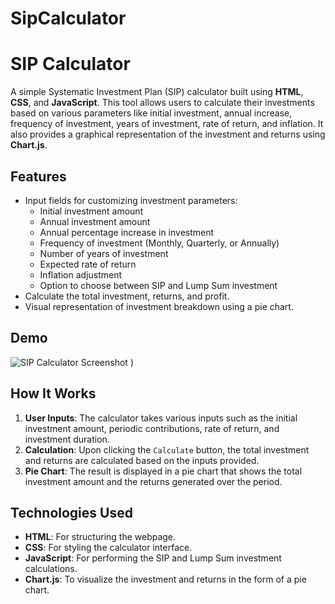 # SipCalculator
# SIP Calculator

A simple Systematic Investment Plan (SIP) calculator built using **HTML**, **CSS**, and **JavaScript**. This tool allows users to calculate their investments based on various parameters like initial investment, annual increase, frequency of investment, years of investment, rate of return, and inflation. It also provides a graphical representation of the investment and returns using **Chart.js**.

## Features

- Input fields for customizing investment parameters:
  - Initial investment amount
  - Annual investment amount
  - Annual percentage increase in investment
  - Frequency of investment (Monthly, Quarterly, or Annually)
  - Number of years of investment
  - Expected rate of return
  - Inflation adjustment
  - Option to choose between SIP and Lump Sum investment
- Calculate the total investment, returns, and profit.
- Visual representation of investment breakdown using a pie chart.

## Demo

![SIP Calculator Screenshot](https://github.com/user-attachments/assets/6cc62c9a-26ae-4da8-8a2f-a6771c4f5089)
)

## How It Works

1. **User Inputs**: The calculator takes various inputs such as the initial investment amount, periodic contributions, rate of return, and investment duration.
2. **Calculation**: Upon clicking the `Calculate` button, the total investment and returns are calculated based on the inputs provided.
3. **Pie Chart**: The result is displayed in a pie chart that shows the total investment amount and the returns generated over the period.

## Technologies Used

- **HTML**: For structuring the webpage.
- **CSS**: For styling the calculator interface.
- **JavaScript**: For performing the SIP and Lump Sum investment calculations.
- **Chart.js**: To visualize the investment and returns in the form of a pie chart.


  

